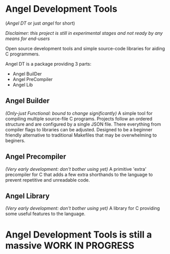 # Angel Development Tools
(_Angel DT_ or just _angel_ for short)

_Disclaimer: this project is still in experimental stages and not ready by any means for end-users_

Open source development tools and simple source-code libraries for aiding C programmers.

Angel DT is a package providing 3 parts:
* Angel BuilDer
* Angel PreCompiler
* Angel Lib

## Angel Builder
*(Only-just Functional: bound to change significantly)*
A simple tool for compiling multiple source-file C programs. Projects follow an ordered structure and are configured by a single JSON file. There everything from compiler flags to libraries can be adjusted. Designed to be a beginner friendly alternative to traditional Makefiles that may be overwhelming to beginers.

## Angel Precompiler
*(Very early development: don't bother using yet)*
A primitive 'extra' precompiler for C that adds a few extra shorthands to the language to prevent repetitive and unreadable code.

## Angel Library
*(Very early development: don't bother using yet)*
A library for C providing some useful features to the language.

# Angel Development Tools is still a massive WORK IN PROGRESS
